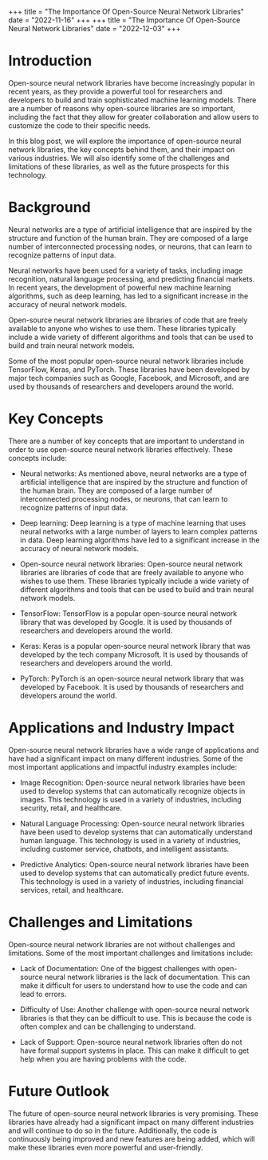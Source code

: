 +++
title = "The Importance Of Open-Source Neural Network Libraries"
date = "2022-11-16"
+++
+++
title = "The Importance Of Open-Source Neural Network Libraries"
date = "2022-12-03"
+++
# Introduction

Open-source neural network libraries have become increasingly popular in recent years, as they provide a powerful tool for researchers and developers to build and train sophisticated machine learning models. There are a number of reasons why open-source libraries are so important, including the fact that they allow for greater collaboration and allow users to customize the code to their specific needs.

In this blog post, we will explore the importance of open-source neural network libraries, the key concepts behind them, and their impact on various industries. We will also identify some of the challenges and limitations of these libraries, as well as the future prospects for this technology.

# Background

Neural networks are a type of artificial intelligence that are inspired by the structure and function of the human brain. They are composed of a large number of interconnected processing nodes, or neurons, that can learn to recognize patterns of input data.

Neural networks have been used for a variety of tasks, including image recognition, natural language processing, and predicting financial markets. In recent years, the development of powerful new machine learning algorithms, such as deep learning, has led to a significant increase in the accuracy of neural network models.

Open-source neural network libraries are libraries of code that are freely available to anyone who wishes to use them. These libraries typically include a wide variety of different algorithms and tools that can be used to build and train neural network models.

Some of the most popular open-source neural network libraries include TensorFlow, Keras, and PyTorch. These libraries have been developed by major tech companies such as Google, Facebook, and Microsoft, and are used by thousands of researchers and developers around the world.

# Key Concepts

There are a number of key concepts that are important to understand in order to use open-source neural network libraries effectively. These concepts include:

- Neural networks: As mentioned above, neural networks are a type of artificial intelligence that are inspired by the structure and function of the human brain. They are composed of a large number of interconnected processing nodes, or neurons, that can learn to recognize patterns of input data.

- Deep learning: Deep learning is a type of machine learning that uses neural networks with a large number of layers to learn complex patterns in data. Deep learning algorithms have led to a significant increase in the accuracy of neural network models.

- Open-source neural network libraries: Open-source neural network libraries are libraries of code that are freely available to anyone who wishes to use them. These libraries typically include a wide variety of different algorithms and tools that can be used to build and train neural network models.

- TensorFlow: TensorFlow is a popular open-source neural network library that was developed by Google. It is used by thousands of researchers and developers around the world.

- Keras: Keras is a popular open-source neural network library that was developed by the tech company Microsoft. It is used by thousands of researchers and developers around the world.

- PyTorch: PyTorch is an open-source neural network library that was developed by Facebook. It is used by thousands of researchers and developers around the world.

# Applications and Industry Impact

Open-source neural network libraries have a wide range of applications and have had a significant impact on many different industries. Some of the most important applications and impactful industry examples include:

- Image Recognition: Open-source neural network libraries have been used to develop systems that can automatically recognize objects in images. This technology is used in a variety of industries, including security, retail, and healthcare.

- Natural Language Processing: Open-source neural network libraries have been used to develop systems that can automatically understand human language. This technology is used in a variety of industries, including customer service, chatbots, and intelligent assistants.

- Predictive Analytics: Open-source neural network libraries have been used to develop systems that can automatically predict future events. This technology is used in a variety of industries, including financial services, retail, and healthcare.

# Challenges and Limitations

Open-source neural network libraries are not without challenges and limitations. Some of the most important challenges and limitations include:

- Lack of Documentation: One of the biggest challenges with open-source neural network libraries is the lack of documentation. This can make it difficult for users to understand how to use the code and can lead to errors.

- Difficulty of Use: Another challenge with open-source neural network libraries is that they can be difficult to use. This is because the code is often complex and can be challenging to understand.

- Lack of Support: Open-source neural network libraries often do not have formal support systems in place. This can make it difficult to get help when you are having problems with the code.

# Future Outlook

The future of open-source neural network libraries is very promising. These libraries have already had a significant impact on many different industries and will continue to do so in the future. Additionally, the code is continuously being improved and new features are being added, which will make these libraries even more powerful and user-friendly.